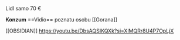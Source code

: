 
Lidl
samo 70 €

**Konzum**
==Vidio== poznatu osobu 
[[Gorana]]

[[OBSIDIAN]]
https://youtu.be/DbsAQSIKQXk?si=XlMQRr8U4P7OpLjX
